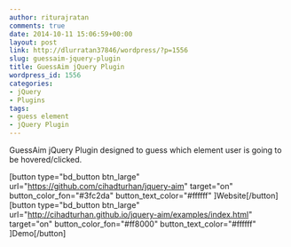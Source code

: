 ```yaml
---
author: riturajratan
comments: true
date: 2014-10-11 15:06:59+00:00
layout: post
link: http://dlurratan37846/wordpress/?p=1556
slug: guessaim-jquery-plugin
title: GuessAim jQuery Plugin
wordpress_id: 1556
categories:
- jQuery
- Plugins
tags:
- guess element
- jQuery Plugin
---
```


GuessAim jQuery Plugin designed to guess which element user is going to be hovered/clicked.

[button type="bd_button btn_large" url="https://github.com/cihadturhan/jquery-aim" target="on" button_color_fon="#3fc2da" button_text_color="#ffffff" ]Website[/button] [button type="bd_button btn_large" url="http://cihadturhan.github.io/jquery-aim/examples/index.html" target="on" button_color_fon="#ff8000" button_text_color="#ffffff" ]Demo[/button]
